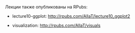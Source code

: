 Лекции также опубликованы на RPubs:

* lecture10-ggplot: http://rpubs.com/AllaT/lecture10_ggplot2

* visualization: http://rpubs.com/AllaT/visuals
